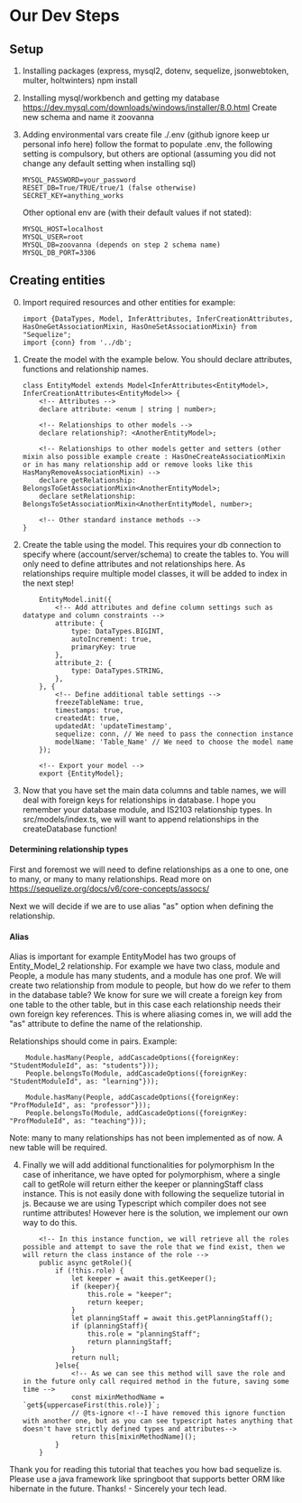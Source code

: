# Our Dev Steps

## Setup

1.  Installing packages (express, mysql2, dotenv, sequelize, jsonwebtoken, multer, holtwinters)
    npm install <package>

2.  Installing mysql/workbench and getting my database
    https://dev.mysql.com/downloads/windows/installer/8.0.html
    Create new schema and name it zoovanna

3.  Adding environmental vars
    create file ./.env (github ignore keep ur personal info here)
    follow the format to populate .env, the following setting is compulsory, but others are optional (assuming you did not change any default setting when installing sql)

        MYSQL_PASSWORD=your_password
        RESET_DB=True/TRUE/true/1 (false otherwise)
        SECRET_KEY=anything_works

    Other optional env are (with their default values if not stated):

        MYSQL_HOST=localhost
        MYSQL_USER=root
        MYSQL_DB=zoovanna (depends on step 2 schema name)
        MYSQL_DB_PORT=3306

## Creating entities

0.  Import required resources and other entities for example:

        import {DataTypes, Model, InferAttributes, InferCreationAttributes, HasOneGetAssociationMixin, HasOneSetAssociationMixin} from "Sequelize";
        import {conn} from '../db';

1.  Create the model with the example below. You should declare attributes, functions and relationship names.

        class EntityModel extends Model<InferAttributes<EntityModel>, InferCreationAttributes<EntityModel>> {
            <!-- Attributes -->
            declare attribute: <enum | string | number>;

            <!-- Relationships to other models -->
            declare relationship?: <AnotherEntityModel>;

            <!-- Relationships to other models getter and setters (other mixin also possible example create : HasOneCreateAssociationMixin or in has many relationship add or remove looks like this HasManyRemoveAssociationMixin) -->
            declare getRelationship: BelongsToGetAssociationMixin<AnotherEntityModel>;
            declare setRelationship: BelongsToSetAssociationMixin<AnotherEntityModel, number>;

            <!-- Other standard instance methods -->
        }

2.  Create the table using the model. This requires your db connection to specify where (account/server/schema) to create the tables to.
    You will only need to define attributes and not relationships here.
    As relationships require multiple model classes, it will be added to index in the next step!

            EntityModel.init({
                <!-- Add attributes and define column settings such as datatype and column constraints -->
                attribute: {
                    type: DataTypes.BIGINT,
                    autoIncrement: true,
                    primaryKey: true
                },
                attribute_2: {
                    type: DataTypes.STRING,
                },
            }, {
                <!-- Define additional table settings -->
                freezeTableName: true,
                timestamps: true,
                createdAt: true,
                updatedAt: 'updateTimestamp',
                sequelize: conn, // We need to pass the connection instance
                modelName: 'Table_Name' // We need to choose the model name
            });

            <!-- Export your model -->
            export {EntityModel};

3.  Now that you have set the main data columns and table names, we will deal with foreign keys for relationships in database. I hope you remember your database module, and IS2103 relationship types.
    In src/models/index.ts, we will want to append relationships in the createDatabase function!

#### Determining relationship types

First and foremost we will need to define relationships as a one to one, one to many, or many to many relationships.
Read more on https://sequelize.org/docs/v6/core-concepts/assocs/

Next we will decide if we are to use alias "as" option when defining the relationship.

#### Alias

Alias is important for example EntityModel has two groups of Entity_Model_2 relationship.
For example we have two class, module and People, a module has many students, and a module has one prof. We will create two relationship from module to people, but how do we refer to them in the database table?
We know for sure we will create a foreign key from one table to the other table, but in this case each relationship needs their own foreign key references.
This is where aliasing comes in, we will add the "as" attribute to define the name of the relationship.

Relationships should come in pairs. Example:

        Module.hasMany(People, addCascadeOptions({foreignKey: "StudentModuleId", as: "students"}));
        People.belongsTo(Module, addCascadeOptions({foreignKey: "StudentModuleId", as: "learning"}));

        Module.hasMany(People, addCascadeOptions({foreignKey: "ProfModuleId", as: "professor"}));
        People.belongsTo(Module, addCascadeOptions({foreignKey: "ProfModuleId", as: "teaching"}));

Note: many to many relationships has not been implemented as of now. A new table will be required.

4.  Finally we will add additional functionalities for polymorphism
    In the case of inheritance, we have opted for polymorphism, where a single call to getRole will return either the keeper or planningStaff class instance.
    This is not easily done with following the sequelize tutorial in js. Because we are using Typescript which compiler does not see runtime attributes!
    However here is the solution, we implement our own way to do this.

            <!-- In this instance function, we will retrieve all the roles possible and attempt to save the role that we find exist, then we will return the class instance of the role -->
            public async getRole(){
                if (!this.role) {
                    let keeper = await this.getKeeper();
                    if (keeper){
                        this.role = "keeper";
                        return keeper;
                    }
                    let planningStaff = await this.getPlanningStaff();
                    if (planningStaff){
                        this.role = "planningStaff";
                        return planningStaff;
                    }
                    return null;
                }else{
                    <!-- As we can see this method will save the role and in the future only call required method in the future, saving some time -->
                    const mixinMethodName = `get${uppercaseFirst(this.role)}`;
                    // @ts-ignore <!--I have removed this ignore function with another one, but as you can see typescript hates anything that doesn't have strictly defined types and attributes-->
                    return this[mixinMethodName]();
                }
            }

Thank you for reading this tutorial that teaches you how bad sequelize is. Please use a java framework like springboot that supports better ORM like hibernate in the future. Thanks! - Sincerely your tech lead.
